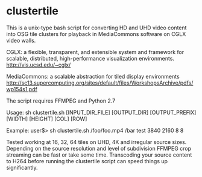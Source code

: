 # clustertile

This is a unix-type bash script for converting HD and UHD video content into OSG tile
clusters for playback in MediaCommons software on CGLX video walls. 

CGLX: a flexible, transparent, and extensible system and framework for scalable, distributed, high-performance visualization environments. 
http://vis.ucsd.edu/~cglx/

MediaCommons: a scalable abstraction for tiled display environments
http://sc13.supercomputing.org/sites/default/files/WorkshopsArchive/pdfs/wp154s1.pdf

The script requires FFMPEG and Python 2.7

Usage: sh clustertile.sh [INPUT_DIR_FILE] [OUTPUT_DIR] [OUTPUT_PREFIX]
[WIDTH] [HEIGHT] [COL] [ROW]

Example:
user$> sh clustertile.sh /foo/foo.mp4 /bar test 3840 2160 8 8

Tested working at 16, 32, 64 tiles on UHD, 4K and irregular source sizes. Depending on the source resolution and level of subdivision FFMPEG crop streaming can be fast or take some time. Transcoding your source content to H264 before running the
clustertile script can speed things up significantly.

